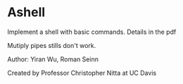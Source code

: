 # Ashell
Implement a shell with basic commands.
Details in the pdf

Mutiply pipes stills don't work. 

Author: Yiran Wu, Roman Seinn

Created by Professor Christopher Nitta at UC Davis
